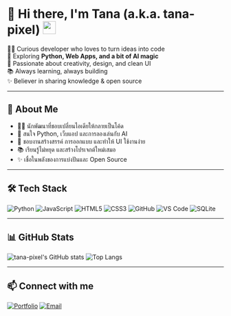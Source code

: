 # 👋 Hi there, I'm Tana (a.k.a. tana-pixel) <img src="https://media.giphy.com/media/hvRJCLFzcasrR4ia7z/giphy.gif" width="30">

👨‍💻 Curious developer who loves to turn ideas into code  
🚀 Exploring **Python, Web Apps, and a bit of AI magic**  
🎨 Passionate about creativity, design, and clean UI  
📚 Always learning, always building  
✨ Believer in sharing knowledge & open source  

---

## 🌟 About Me 
- 👨‍💻 นักพัฒนาที่ชอบเปลี่ยนไอเดียให้กลายเป็นโค้ด  
- 🚀 สนใจ Python, เว็บแอป และการลองเล่นกับ AI  
- 🎨 ชอบงานสร้างสรรค์ การออกแบบ และทำให้ UI ใช้งานง่าย  
- 📚 เรียนรู้ไม่หยุด และสร้างโปรเจกต์ใหม่เสมอ  
- ✨ เชื่อในพลังของการแบ่งปันและ Open Source  

---

## 🛠️ Tech Stack
![Python](https://img.shields.io/badge/-Python-3776AB?style=for-the-badge&logo=python&logoColor=white)
![JavaScript](https://img.shields.io/badge/-JavaScript-F7DF1E?style=for-the-badge&logo=javascript&logoColor=black)
![HTML5](https://img.shields.io/badge/-HTML5-E34F26?style=for-the-badge&logo=html5&logoColor=white)
![CSS3](https://img.shields.io/badge/-CSS3-1572B6?style=for-the-badge&logo=css3&logoColor=white)
![GitHub](https://img.shields.io/badge/-GitHub-181717?style=for-the-badge&logo=github&logoColor=white)
![VS Code](https://img.shields.io/badge/-VS%20Code-007ACC?style=for-the-badge&logo=visual-studio-code&logoColor=white)
![SQLite](https://img.shields.io/badge/-SQLite-003B57?style=for-the-badge&logo=sqlite&logoColor=white)

---

## 📊 GitHub Stats
![tana-pixel's GitHub stats](https://github-readme-stats.vercel.app/api?username=tana-pixel&show_icons=true&theme=radical)
![Top Langs](https://github-readme-stats.vercel.app/api/top-langs/?username=tana-pixel&layout=compact&theme=radical)

---

## 📫 Connect with me
[![Portfolio](https://img.shields.io/badge/-Portfolio-1abc9c?style=for-the-badge&logo=google-chrome&logoColor=white)](https://tana-pixel.github.io)
[![Email](https://img.shields.io/badge/-Email-D14836?style=for-the-badge&logo=gmail&logoColor=white)](tana.pittayatanadol@gmail.com)
